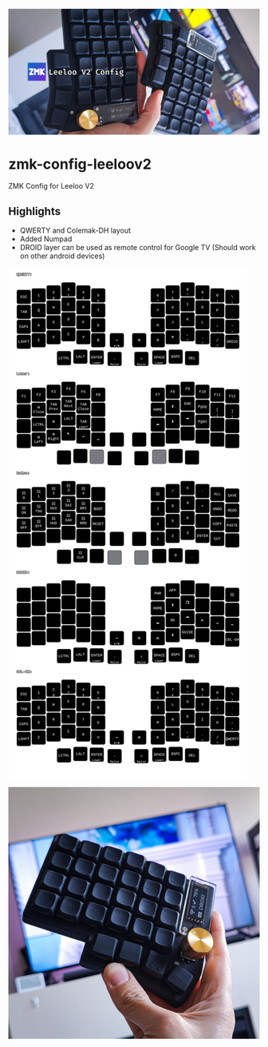 ![](img/GH-Leeloov2.png)
# zmk-config-leeloov2
ZMK Config for Leeloo V2



## Highlights

- QWERTY and Colemak-DH layout
- Added Numpad
- DROID layer can be used as remote control for Google TV (Should work on other android devices)

![](img/Leeloov2.svg)

![](img/leeloov2-blackedout.jpg)